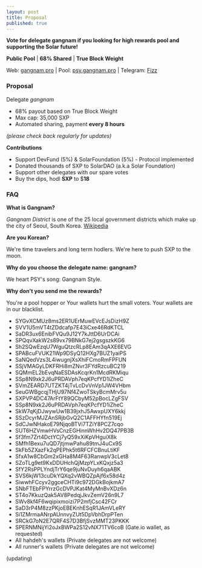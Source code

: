 ```yaml
---
layout: post
title: Proposal
published: true
---
```

**Vote for delegate gangnam if you looking for high rewards pool and supporting the Solar future!**

**Public Pool** | **68% Shared** | **True Block Weight**

Web: [gangnam.pro](https://gangnam.pro) | Pool: [psy.gangnam.pro](https://psy.gangnam.pro) | Telegram: [Fizz](https://t.me/gangnamdele)

### Proposal

Delegate   _gangnam_

-   68% payout based on True Block Weight
-   Max cap: 35,000 SXP
-   Automated sharing, payment **every 8 hours**

_(please check back regularly for updates)_

**Contributions**
- Support DevFund (5%) & SolarFoundation (5%) - Protocol implemented
- Donated thousands of SXP to SolarDAO (a.k.a Solar Foundation)
- Support other delegates with our spare votes
- Buy the dips, hodl **SXP** to $**18**

### FAQ

**What is Gangnam?**

*Gangnam District* is one of the 25 local government districts which make up the city of Seoul, South Korea. [Wikipedia](https://en.wikipedia.org/wiki/Gangnam_District)

**Are you Korean?**

We're time travelers and long term hodlers. We're here to push SXP to the moon.

**Why do you choose the delegate name: gangnam?**

We heart PSY's song: Gangnam Style.

**Why don't you send me the rewards?**

You're a pool hopper or Your wallets hurt the small voters. Your wallets are in our blacklist.


- SYGvXCMUz8ms2ER1UErMuwEVcEJsDizH9Z
- SVV1U5mVT4tZDdcafp7E43iCxe46RdKTCL
- SaDR3ux6EnibFVQu9J12Y7kJttD6UrDCAi
- SPQqvXakW2s89vx79BNkG7ej2gsgszkKG6
- Sh2SQwEzqU7WguQtzcRLp8EAm3qAXE6EVG
- SPABcuFVUK21Wp9DSyQ12HXg7BUZ1yaiPS
- SaNQedVzs3L4iwugnjXsXhiFCmoRmFPFUN
- SSjVMAGyLDKFRHi8mZNvr3FYdRzcuBC219
- SQMmEL2bEvqNaESDAsKcqrKn1McdRKMiqu
- SSp8N9xk2J6uPRDAVph7eqKPcfYD1iZheC
- SVmZEARD7UTZKT4jTvLcDvVnVp1JW4VHbm
- SeuGWBgcqjTHjU97Nf4ZwoTSkyBcmMrv5u
- SXPVP4DC47ArFtY89QCbyM52pBocLZgFSV
- SSp8N9xk2J6uPRDAVph7eqKPcfYD1iZheC
- SkW7qKjDJwywUw1B39jxhJ5AwxpUXY6kkj
- SSzDcyrMJZAnSRjbGvQ2C1AFFHYfn519Ej
- SdCJwNHakoE79NjqoBTVi7TZiY8PCZ7cqo
- SUT6HZVmwHVsCnzEGHinnWhHv2DQ47PB3B
- Sf3fm7Zrt4DctYCj7yQ59xXiKpVHguiX8k
- SMfh1Bexu7uQD7jtjmwPahu89tmJ4uCx9S
- SkFb5ZXazFk2qPEPhk5t6RFCFCBnuLtiKF
- SfxA1w8CbGm2xGHa8M4F63RanwpV3cLet8
- SZoTLg9et9KxDDUHchQjMzpYLxKQxjz5a3
- SfY2RsPPLYndjTrY6qe9juNvDuyh6qaABK
- SVS6kjW13cuDkYQXq2vWBQZpAjf6x58d4z
- SiwwhFCcyv2ggceCHTi9c972DGkBojkmA7
- SNbFTEbFPYrrzGcDVPJKat4MyMnBvXDz6n
- ST4o7KkuzQak5AV8PedqjJkvZemV26n9L7
- SWv8kf4F6wqipixmoizi7P2mfjCsc42FCr
- SaD3rP4M8zzPKjoEBEKnhESqR1JAmVLeRY
- Si1ZMrmaANrpAUnnvyZUt5DpVbhDrpPTen
- SRCkG7oN2E7QRF4S7D3BfjSvzMMT23PKKK
- SPERNMNijYi2oJxBWPa2S12vNX71TV6coB (Gate.io wallet, as requested)
- All hahdeh's wallets (Private delegates are not welcome)
- All runner's wallets (Private delegates are not welcome)

(updating)

<!-- more -->
